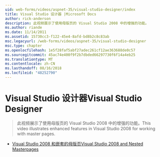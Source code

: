 ```yaml
---
uid: web-forms/videos/aspnet-35/visual-studio-designer/index
title: Visual Studio 设计器 |Microsoft Docs
author: rick-anderson
description: 此视频展示了使用母版页的 Visual Studio 2008 中的增强的功能。
ms.author: riande
ms.date: 11/14/2011
ms.assetid: 15730cc3-f122-45e4-8afd-bd8b2c8c83ab
msc.legacyurl: /web-forms/videos/aspnet-35/visual-studio-designer
msc.type: chapter
ms.openlocfilehash: 1e5f28faf5abf27adec261cf12ae363688de0c57
ms.sourcegitcommit: 45ac74e400f9f2b7dbded66297730f6f14a4eb25
ms.translationtype: MT
ms.contentlocale: zh-CN
ms.lasthandoff: 08/16/2018
ms.locfileid: "48252790"
---
```

<a name="visual-studio-designer"></a><span data-ttu-id="572ca-103">Visual Studio 设计器</span><span class="sxs-lookup"><span data-stu-id="572ca-103">Visual Studio Designer</span></span>
====================
> <span data-ttu-id="572ca-104">此视频展示了使用母版页的 Visual Studio 2008 中的增强的功能。</span><span class="sxs-lookup"><span data-stu-id="572ca-104">This video illustrates enhanced features in Visual Studio 2008 for working with master pages.</span></span>


- [<span data-ttu-id="572ca-105">Visual Studio 2008 和嵌套的母版页</span><span class="sxs-lookup"><span data-stu-id="572ca-105">Visual Studio 2008 and Nested Masterpages</span></span>](visual-studio-2008-and-nested-masterpages.md)
